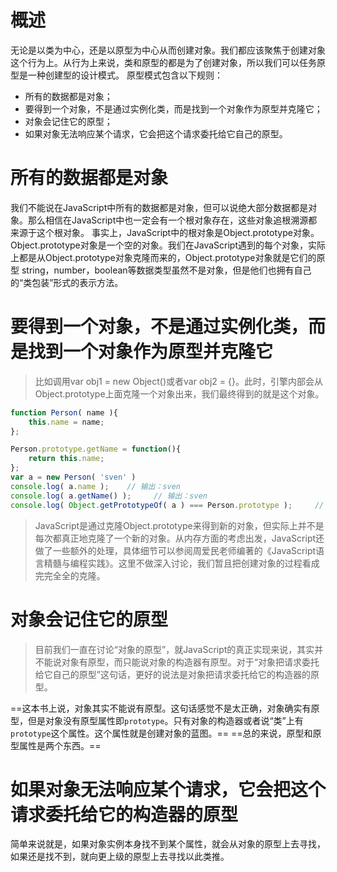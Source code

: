 # 概述
无论是以类为中心，还是以原型为中心从而创建对象。我们都应该聚焦于创建对象这个行为上。从行为上来说，类和原型的都是为了创建对象，所以我们可以任务原型是一种创建型的设计模式。
原型模式包含以下规则：

- 所有的数据都是对象；
- 要得到一个对象，不是通过实例化类，而是找到一个对象作为原型并克隆它；
- 对象会记住它的原型；
- 如果对象无法响应某个请求，它会把这个请求委托给它自己的原型。
# 所有的数据都是对象
我们不能说在JavaScript中所有的数据都是对象，但可以说绝大部分数据都是对象。那么相信在JavaScript中也一定会有一个根对象存在，这些对象追根溯源都来源于这个根对象。
事实上，JavaScript中的根对象是Object.prototype对象。Object.prototype对象是一个空的对象。我们在JavaScript遇到的每个对象，实际上都是从Object.prototype对象克隆而来的，Object.prototype对象就是它们的原型
string，number，boolean等数据类型虽然不是对象，但是他们也拥有自己的“类包装”形式的表示方法。

# 要得到一个对象，不是通过实例化类，而是找到一个对象作为原型并克隆它
> 比如调用var obj1 = new Object()或者var obj2 = {}。此时，引擎内部会从Object.prototype上面克隆一个对象出来，我们最终得到的就是这个对象。

```javascript
function Person( name ){
    this.name = name;
};

Person.prototype.getName = function(){
    return this.name;
};
var a = new Person( 'sven' )
console.log( a.name );    // 输出：sven
console.log( a.getName() );     // 输出：sven
console.log( Object.getPrototypeOf( a ) === Person.prototype );     // 输出：true
```
> JavaScript是通过克隆Object.prototype来得到新的对象，但实际上并不是每次都真正地克隆了一个新的对象。从内存方面的考虑出发，JavaScript还做了一些额外的处理，具体细节可以参阅周爱民老师编著的《JavaScript语言精髓与编程实践》。这里不做深入讨论，我们暂且把创建对象的过程看成完完全全的克隆。

# 对象会记住它的原型
> 目前我们一直在讨论“对象的原型”，就JavaScript的真正实现来说，其实并不能说对象有原型，而只能说对象的构造器有原型。对于“对象把请求委托给它自己的原型”这句话，更好的说法是对象把请求委托给它的构造器的原型。


==这本书上说，对象其实不能说有原型。这句话感觉不是太正确，对象确实有原型，但是对象没有原型属性即`prototype`。只有对象的构造器或者说“类”上有`prototype`这个属性。这个属性就是创建对象的蓝图。==
==总的来说，原型和原型属性是两个东西。==

# 如果对象无法响应某个请求，它会把这个请求委托给它的构造器的原型
简单来说就是，如果对象实例本身找不到某个属性，就会从对象的原型上去寻找，如果还是找不到，就向更上级的原型上去寻找以此类推。

